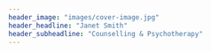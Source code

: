 ```yaml
---
header_image: "images/cover-image.jpg"
header_headline: "Janet Smith"
header_subheadline: "Counselling & Psychotherapy"
---
```

